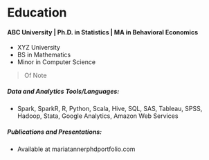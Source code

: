 # Education
#### ABC University | Ph.D. in Statistics | MA in Behavioral Economics
- XYZ University 
- BS in Mathematics
- Minor in Computer Science

> Of Note

##### Data and Analytics Tools/Languages: 
- Spark, SparkR, R, Python, Scala, Hive, SQL, SAS, Tableau, SPSS, Hadoop, Stata, Google Analytics, Amazon Web Services

##### Publications and Presentations: 
- Available at mariatannerphdportfolio.com

